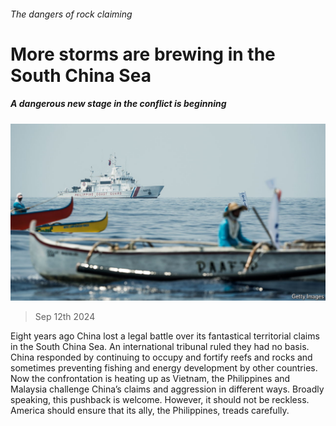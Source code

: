 ###### The dangers of rock claiming

# More storms are brewing in the South China Sea 

##### A dangerous new stage in the conflict is beginning 

![image](images/20240914_LDP504.jpg) 

> Sep 12th 2024 

Eight years ago China lost a legal battle over its fantastical territorial claims in the South China Sea. An international tribunal ruled they had no basis. China responded by continuing to occupy and fortify reefs and rocks and sometimes preventing fishing and energy development by other countries. Now the confrontation is heating up as Vietnam, the Philippines and Malaysia challenge China’s claims and aggression in different ways. Broadly speaking, this pushback is welcome. However, it should not be reckless. America should ensure that its ally, the Philippines, treads carefully.


